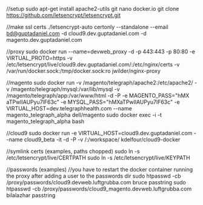 //setup
sudo apt-get install apache2-utils git nano docker.io
git clone https://github.com/letsencrypt/letsencrypt.git

//make ssl certs
./letsencrypt-auto certonly --standalone --email bd@guptadaniel.com -d cloud9.dev.guptadaniel.com -d magento.dev.guptadaniel.com

//proxy
sudo docker run --name=devweb_proxy -d -p 443:443 -p 80:80 -e VIRTUAL_PROTO=https -v /etc/letsencrypt/live/cloud9.dev.guptadaniel.com/:/etc/nginx/certs -v /var/run/docker.sock:/tmp/docker.sock:ro jwilder/nginx-proxy

//magento
sudo docker run -v /magento/telegraph/apache2:/etc/apache2/  -v /magento/telegraph/mysql:/var/lib/mysql  -v /magento/telegraph/app:/var/www/html -d -P -e MAGENTO_PASS="hMX
aTPwIlAUPyu7lF63c" -e MYSQL_PASS="hMXaTPwIlAUPyu7lF63c" -e VIRTUAL_HOST=dev.telegraphhealth.com --name magento_telegraph_alpha dell/magento
sudo docker exec -i -t magento_telegraph_alpha bash

//cloud9
sudo docker run -e VIRTUAL_HOST=cloud9.dev.guptadaniel.com  --name cloud9_beta -it -d -P -v /:/workspace/ kdelfour/cloud9-docker

//symlink certs (examples, paths chopped)
sudo ln -s /etc/letsencrypt/live/CERTPATH 
sudo ln -s /etc/letsencrypt/live/KEYPATH

//passwords (examples)
//you have to restart the docker container running the proxy after adding a user to the passwords dir
sudo htpasswd -cb /proxy/passwords/cloud9.devweb.luftgrubba.com bruce passtring
sudo htpasswd -cb /proxy/passwords/cloud9_magento.devweb.luftgrubba.com bilalazhar passtring
